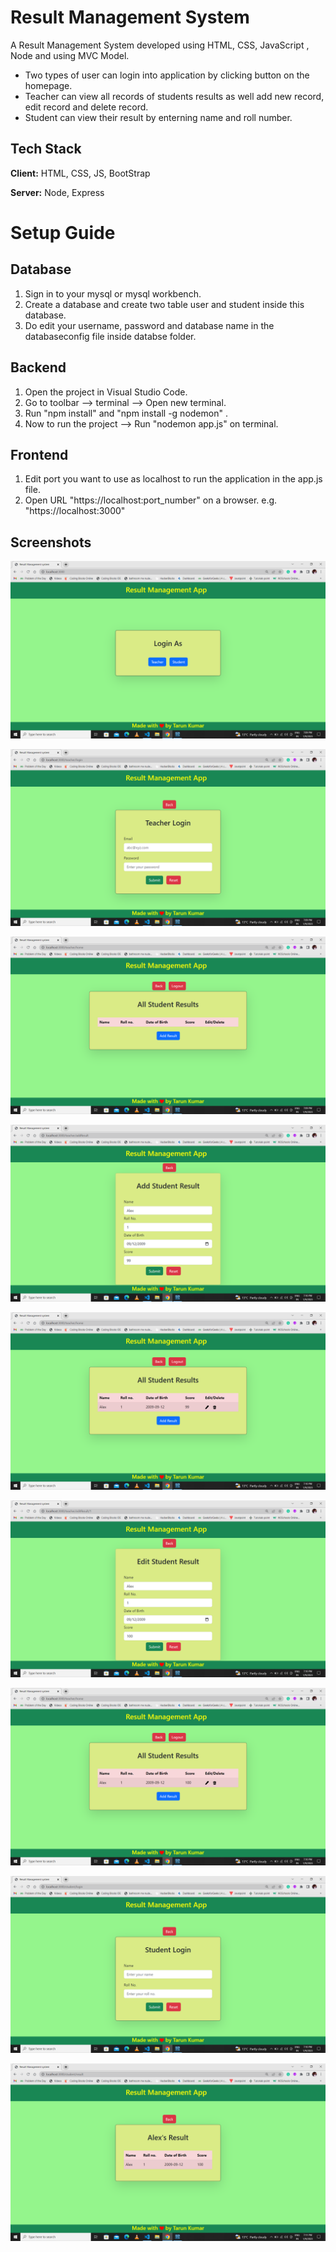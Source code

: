 
# Result Management System 

A Result Management System developed using HTML, CSS, JavaScript , Node and using MVC Model.
* Two types of user can login into application by clicking button on the homepage.
* Teacher can view all records of students results as well add new record, edit record and delete record.
* Student can  view their result by enterning name and roll number.



## Tech Stack

**Client:** HTML, CSS, JS, BootStrap

**Server:** Node, Express


# Setup Guide

## Database
1. Sign in to your mysql or mysql workbench.
2. Create a database and create two table user and student inside this database.
3. Do edit your username, password and database name in the databaseconfig file inside databse folder.

## Backend
1. Open the project in Visual Studio Code.
2. Go to toolbar --> terminal --> Open new terminal.
3. Run "npm install" and "npm install -g nodemon" .
4. Now to run the project --> Run "nodemon app.js" on terminal.

## Frontend
1. Edit port you want to use as localhost to run the application in the app.js file.
2. Open URL "https://localhost:port_number" on a browser. e.g. "https://localhost:3000"

## Screenshots

![App Screenshot](https://github.com/Tarunkmr0023/Result_Management_System/blob/main/Screenshots/Screenshot%20(122).png?raw=true)

![App Screenshot](https://github.com/Tarunkmr0023/Result_Management_System/blob/main/Screenshots/Screenshot%20(123).png?raw=true)

![App Screenshot](https://github.com/Tarunkmr0023/Result_Management_System/blob/main/Screenshots/Screenshot%20(124).png?raw=true)

![App Screenshot](https://github.com/Tarunkmr0023/Result_Management_System/blob/main/Screenshots/Screenshot%20(125).png?raw=true)

![App Screenshot](https://github.com/Tarunkmr0023/Result_Management_System/blob/main/Screenshots/Screenshot%20(126).png?raw=true)

![App Screenshot](https://github.com/Tarunkmr0023/Result_Management_System/blob/main/Screenshots/Screenshot%20(127).png?raw=true)

![App Screenshot](https://github.com/Tarunkmr0023/Result_Management_System/blob/main/Screenshots/Screenshot%20(128).png?raw=true)

![App Screenshot](https://github.com/Tarunkmr0023/Result_Management_System/blob/main/Screenshots/Screenshot%20(129).png?raw=true)

![App Screenshot](https://github.com/Tarunkmr0023/Result_Management_System/blob/main/Screenshots/Screenshot%20(130).png?raw=true)


